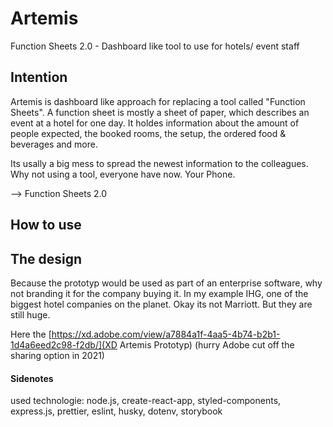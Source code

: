 # Artemis

Function Sheets 2.0 - Dashboard like tool to use for hotels/ event staff

## Intention

Artemis is dashboard like approach for replacing a tool called "Function Sheets". A function sheet is mostly a sheet of paper, which describes an event at a hotel for one day. It holdes information about the amount of people expected, the booked rooms, the setup, the ordered food & beverages and more.

Its usally a big mess to spread the newest information to the colleagues. Why not using a tool, everyone have now. Your Phone.

--> Function Sheets 2.0

## How to use

## The design

Because the prototyp would be used as part of an enterprise software, why not branding it for the company buying it. In my example IHG, one of the biggest hotel companies on the planet. Okay its not Marriott. But they are still huge.

Here the [https://xd.adobe.com/view/a7884a1f-4aa5-4b74-b2b1-1d4a6eed2c98-f2db/](XD Artemis Prototyp) (hurry Adobe cut off the sharing option in 2021)

#### Sidenotes

used technologie: node.js, create-react-app, styled-components, express.js, prettier, eslint, husky, dotenv, storybook
